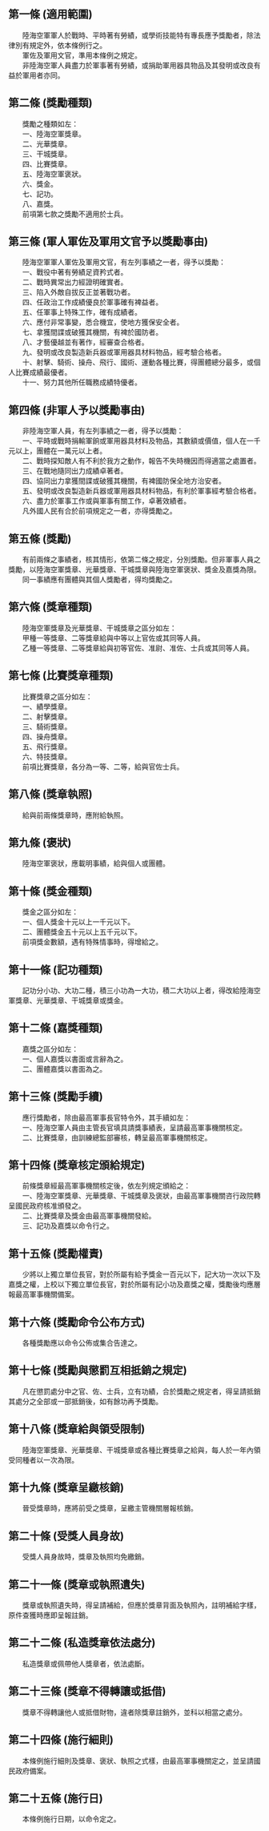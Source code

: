 第一條 (適用範圍)
-----------------
　　陸海空軍軍人於戰時、平時著有勞績，或學術技能特有專長應予獎勵者，除法律別有規定外，依本條例行之。  
　　軍佐及軍用文官，準用本條例之規定。  
　　非陸海空軍人員盡力於軍事著有勞績，或捐助軍用器具物品及其發明或改良有益於軍用者亦同。  


第二條 (獎勵種類)
-----------------
　　獎勵之種類如左：  
　　一、陸海空軍獎章。  
　　二、光華獎章。  
　　三、干城獎章。  
　　四、比賽獎章。  
　　五、陸海空軍褒狀。  
　　六、獎金。  
　　七、記功。  
　　八、嘉獎。  
　　前項第七款之獎勵不適用於士兵。  


第三條 (軍人軍佐及軍用文官予以獎勵事由)
---------------------------------------
　　陸海空軍軍人軍佐及軍用文官，有左列事績之一者，得予以獎勵：  
　　一、戰役中著有勞績足資矜式者。  
　　二、戰時異常出力經證明確實者。  
　　三、陷入外敵自拔反正並著戰功者。  
　　四、任政治工作成績優良於軍事確有裨益者。  
　　五、任軍事上特殊工作，確有成績者。  
　　六、應付非常事變，悉合機宜，使地方獲保安全者。  
　　七、拿獲間諜或破獲其機關，有裨於國防者。  
　　八、才藝優越並有著作，經審查合格者。  
　　九、發明或改良製造新兵器或軍用器具材料物品，經考驗合格者。  
　　十、射擊、騎術、操舟、飛行、國術、運動各種比賽，得團體總分最多，或個人比賽成績最優者。  
　　十一、努力其他所任職務成績特優者。  


第四條 (非軍人予以獎勵事由)
---------------------------
　　非陸海空軍人員，有左列事績之一者，得予以獎勵：  
　　一、平時或戰時捐輸軍餉或軍用器具材料及物品，其數額或價值，個人在一千元以上，團體在一萬元以上者。  
　　二、戰時探知敵人有不利於我方之動作，報告不失時機因而得適當之處置者。  
　　三、在戰地隨同出力成績卓著者。  
　　四、協同出力拿獲間諜或破獲其機關，有裨國防保全地方治安者。  
　　五、發明或改良製造新兵器或軍用器具材料物品，有利於軍事經考驗合格者。  
　　六、盡力於軍事工作或與軍事有關工作，卓著效績者。  
　　凡外國人民有合於前項規定之一者，亦得獎勵之。  


第五條 (獎勵)
-------------
　　有前兩條之事績者，核其情形，依第二條之規定，分別獎勵。但非軍事人員之獎勵，以陸海空軍獎章、光華獎章、干城獎章與陸海空軍褒狀、獎金及嘉獎為限。  
　　同一事績應有團體與其個人獎勵者，得均獎勵之。  


第六條 (獎章種類)
-----------------
　　陸海空軍獎章及光華獎章、干城獎章之區分如左：  
　　甲種一等獎章、二等獎章給與中等以上官佐或其同等人員。  
　　乙種一等獎章、二等獎章給與初等官佐、准尉、准佐、士兵或其同等人員。  


第七條 (比賽獎章種類)
---------------------
　　比賽獎章之區分如左：  
　　一、績學獎章。  
　　二、射擊獎章。  
　　三、騎術獎章。  
　　四、操舟獎章。  
　　五、飛行獎章。  
　　六、特技獎章。  
　　前項比賽獎章，各分為一等、二等，給與官佐士兵。  


第八條 (獎章執照)
-----------------
　　給與前兩條獎章時，應附給執照。  


第九條 (褒狀)
-------------
　　陸海空軍褒狀，應載明事績，給與個人或團體。  


第十條 (獎金種類)
-----------------
　　獎金之區分如左：  
　　一、個人獎金十元以上一千元以下。  
　　二、團體獎金五十元以上五千元以下。  
　　前項獎金數額，遇有特殊情事時，得增給之。  


第十一條 (記功種類)
-------------------
　　記功分小功、大功二種，積三小功為一大功，積二大功以上者，得改給陸海空軍獎章、光華獎章、干城獎章或獎金。  


第十二條 (嘉獎種類)
-------------------
　　嘉獎之區分如左：  
　　一、個人嘉獎以書面或言辭為之。  
　　二、團體嘉獎以書面為之。  


第十三條 (獎勵手續)
-------------------
　　應行獎勵者，除由最高軍事長官特令外，其手續如左：  
　　一、陸海空軍人員由主管長官填具請獎事績表，呈請最高軍事機關核定。  
　　二、比賽獎章，由訓練總監部審核，轉呈最高軍事機關核定。  


第十四條 (獎章核定頒給規定)
---------------------------
　　前條獎章經最高軍事機關核定後，依左列規定頒給之：  
　　一、陸海空軍獎章、光華獎章、干城獎章及褒狀，由最高軍事機關咨行政院轉呈國民政府核准頒發之。  
　　二、比賽獎章及獎金由最高軍事機關發給。  
　　三、記功及嘉獎以命令行之。  


第十五條 (獎勵權責)
-------------------
　　少將以上獨立單位長官，對於所屬有給予獎金一百元以下，記大功一次以下及嘉獎之權，上校以下獨立單位長官，對於所屬有記小功及嘉獎之權，獎勵後均應層報最高軍事機關備案。  


第十六條 (獎勵命令公布方式)
---------------------------
　　各種獎勵應以命令公佈或集合告達之。  


第十七條 (獎勵與懲罰互相抵銷之規定)
-----------------------------------
　　凡在懲罰處分中之官、佐、士兵，立有功績，合於獎勵之規定者，得呈請抵銷其處分之全部或一部抵銷後，如有餘功再予獎勵。  


第十八條 (獎章給與領受限制)
---------------------------
　　陸海空軍獎章、光華獎章、干城獎章或各種比賽獎章之給與，每人於一年內領受同種者以一次為限。  


第十九條 (獎章呈繳核銷)
-----------------------
　　晉受獎章時，應將前受之獎章，呈繳主管機關層報核銷。  


第二十條 (受獎人員身故)
-----------------------
　　受獎人員身故時，獎章及執照均免繳銷。  


第二十一條 (獎章或執照遺失)
---------------------------
　　獎章或執照遺失時，得呈請補給，但應於獎章背面及執照內，註明補給字樣，原件查獲時應即呈報註銷。  


第二十二條 (私造獎章依法處分)
-----------------------------
　　私造獎章或佩帶他人獎章者，依法處斷。  


第二十三條 (獎章不得轉讓或抵借)
-------------------------------
　　獎章不得轉讓他人或抵借財物，違者除獎章註銷外，並科以相當之處分。  


第二十四條 (施行細則)
---------------------
　　本條例施行細則及獎章、褒狀、執照之式樣，由最高軍事機關定之，並呈請國民政府備案。  


第二十五條 (施行日)
-------------------
　　本條例施行日期，以命令定之。